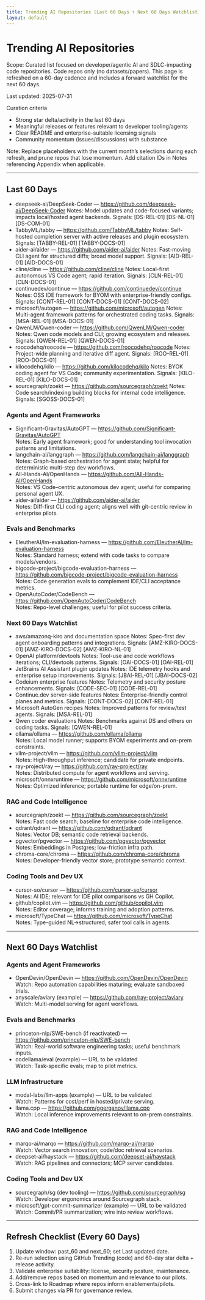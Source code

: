 ```yaml
---
title: Trending AI Repositories (Last 60 Days + Next 60 Days Watchlist)
layout: default
---
```


# Trending AI Repositories

Scope: Curated list focused on developer/agentic AI and SDLC-impacting code repositories. Code repos only (no datasets/papers). This page is refreshed on a 60-day cadence and includes a forward watchlist for the next 60 days.

Last updated: 2025-07-31

Curation criteria
- Strong star delta/activity in the last 60 days
- Meaningful releases or features relevant to developer tooling/agents
- Clear README and enterprise-suitable licensing signals
- Community momentum (issues/discussions) with substance

Note: Replace placeholders with the current month’s selections during each refresh, and prune repos that lose momentum. Add citation IDs in Notes referencing Appendix when applicable.

---

## Last 60 Days

- deepseek-ai/DeepSeek-Coder — https://github.com/deepseek-ai/DeepSeek-Coder
  Notes: Model updates and code-focused variants; impacts local/hosted agent backends. Signals: [DS-REL-01] [DS-NL-01] [DS-COM-01]
- TabbyML/tabby — https://github.com/TabbyML/tabby
  Notes: Self-hosted completion server with active releases and plugin ecosystem. Signals: [TABBY-REL-01] [TABBY-DOCS-01]
- aider-ai/aider — https://github.com/aider-ai/aider
  Notes: Fast-moving CLI agent for structured diffs; broad model support. Signals: [AID-REL-01] [AID-DOCS-01]
- cline/cline — https://github.com/cline/cline
  Notes: Local-first autonomous VS Code agent; rapid iteration. Signals: [CLN-REL-01] [CLN-DOCS-01]
- continuedev/continue — https://github.com/continuedev/continue
  Notes: OSS IDE framework for BYOM with enterprise-friendly configs. Signals: [CONT-REL-01] [CONT-DOCS-01] [CONT-DOCS-02]
- microsoft/autogen — https://github.com/microsoft/autogen
  Notes: Multi-agent framework patterns for orchestrated coding tasks. Signals: [MSA-REL-01] [MSA-DOCS-01]
- QwenLM/Qwen-coder — https://github.com/QwenLM/Qwen-coder
  Notes: Qwen code models and CLI; growing ecosystem and releases. Signals: [QWEN-REL-01] [QWEN-DOCS-01]
- roocodehq/roocode — https://github.com/roocodehq/roocode
  Notes: Project-wide planning and iterative diff agent. Signals: [ROO-REL-01] [ROO-DOCS-01]
- kilocodehq/kilo — https://github.com/kilocodehq/kilo
  Notes: BYOK coding agent for VS Code; community experimentation. Signals: [KILO-REL-01] [KILO-DOCS-01]
- sourcegraph/zoekt — https://github.com/sourcegraph/zoekt
  Notes: Code search/indexing building blocks for internal code intelligence. Signals: [SGOSS-DOCS-01]

### Agents and Agent Frameworks
- Significant-Gravitas/AutoGPT — https://github.com/Significant-Gravitas/AutoGPT  
  Notes: Early agent framework; good for understanding tool invocation patterns and limitations.  
- langchain-ai/langgraph — https://github.com/langchain-ai/langgraph  
  Notes: Graph-based orchestration for agent state; helpful for deterministic multi-step dev workflows.  
- All-Hands-AI/OpenHands — https://github.com/All-Hands-AI/OpenHands  
  Notes: VS Code–centric autonomous dev agent; useful for comparing personal agent UX.  
- aider-ai/aider — https://github.com/aider-ai/aider  
  Notes: Diff-first CLI coding agent; aligns well with git-centric review in enterprise pilots.

### Evals and Benchmarks
- EleutherAI/lm-evaluation-harness — https://github.com/EleutherAI/lm-evaluation-harness  
  Notes: Standard harness; extend with code tasks to compare models/vendors.  
- bigcode-project/bigcode-evaluation-harness — https://github.com/bigcode-project/bigcode-evaluation-harness  
  Notes: Code generation evals to complement IDE/CLI acceptance metrics.  
- OpenAutoCoder/CodeBench — https://github.com/OpenAutoCoder/CodeBench  
  Notes: Repo-level challenges; useful for pilot success criteria.

### Next 60 Days Watchlist

- aws/amazonq-kiro and documentation space
  Notes: Spec-first dev agent onboarding patterns and integrations. Signals: [AMZ-KIRO-DOCS-01] [AMZ-KIRO-DOCS-02] [AMZ-KIRO-NL-01]
- OpenAI platform/devtools
  Notes: Tool-use and code workflows iterations; CLI/devtools patterns. Signals: [OAI-DOCS-01] [OAI-REL-01]
- JetBrains AI Assistant plugin updates
  Notes: IDE telemetry hooks and enterprise setup improvements. Signals: [JBAI-REL-01] [JBAI-DOCS-02]
- Codeium enterprise features
  Notes: Telemetry and security posture enhancements. Signals: [CODE-SEC-01] [CODE-REL-01]
- Continue.dev server-side features
  Notes: Enterprise-friendly control planes and metrics. Signals: [CONT-DOCS-02] [CONT-REL-01]
- Microsoft AutoGen recipes
  Notes: Improved patterns for review/test agents. Signals: [MSA-REL-01]
- Qwen coder evaluations
  Notes: Benchmarks against DS and others on coding tasks. Signals: [QWEN-REL-01]
- ollama/ollama — https://github.com/ollama/ollama  
  Notes: Local model runner; supports BYOM experiments and on-prem constraints.  
- vllm-project/vllm — https://github.com/vllm-project/vllm  
  Notes: High-throughput inference; candidate for private endpoints.  
- ray-project/ray — https://github.com/ray-project/ray  
  Notes: Distributed compute for agent workflows and serving.  
- microsoft/onnxruntime — https://github.com/microsoft/onnxruntime  
  Notes: Optimized inference; portable runtime for edge/on-prem.

### RAG and Code Intelligence
- sourcegraph/zoekt — https://github.com/sourcegraph/zoekt  
  Notes: Fast code search; baseline for enterprise code intelligence.  
- qdrant/qdrant — https://github.com/qdrant/qdrant  
  Notes: Vector DB; semantic code retrieval backends.  
- pgvector/pgvector — https://github.com/pgvector/pgvector  
  Notes: Embeddings in Postgres; low-friction infra path.  
- chroma-core/chroma — https://github.com/chroma-core/chroma  
  Notes: Developer-friendly vector store; prototype semantic context.

### Coding Tools and Dev UX
- cursor-so/cursor — https://github.com/cursor-so/cursor  
  Notes: AI IDE; relevant for IDE pilot comparisons vs GH Copilot.  
- github/copilot.vim — https://github.com/github/copilot.vim  
  Notes: Editor coverage; informs training and adoption patterns.  
- microsoft/TypeChat — https://github.com/microsoft/TypeChat  
  Notes: Type-guided NL→structured; safer tool calls in agents.

---

## Next 60 Days Watchlist

### Agents and Agent Frameworks
- OpenDevin/OpenDevin — https://github.com/OpenDevin/OpenDevin  
  Watch: Repo automation capabilities maturing; evaluate sandboxed trials.  
- anyscale/aviary (example) — https://github.com/ray-project/aviary  
  Watch: Multi-model serving for agent workflows.

### Evals and Benchmarks
- princeton-nlp/SWE-bench (if reactivated) — https://github.com/princeton-nlp/SWE-bench  
  Watch: Real-world software engineering tasks; useful benchmark inputs.  
- codellama/eval (example) — URL to be validated  
  Watch: Task-specific evals; map to pilot metrics.

### LLM Infrastructure
- modal-labs/llm-apps (example) — URL to be validated  
  Watch: Patterns for cost/perf in hosted/private serving.  
- llama.cpp — https://github.com/ggerganov/llama.cpp  
  Watch: Local inference improvements relevant to on-prem constraints.

### RAG and Code Intelligence
- marqo-ai/marqo — https://github.com/marqo-ai/marqo  
  Watch: Vector search innovation; code/doc retrieval scenarios.  
- deepset-ai/haystack — https://github.com/deepset-ai/haystack  
  Watch: RAG pipelines and connectors; MCP server candidates.

### Coding Tools and Dev UX
- sourcegraph/sg (dev tooling) — https://github.com/sourcegraph/sg  
  Watch: Developer ergonomics around Sourcegraph stack.  
- microsoft/gpt-commit-summarizer (example) — URL to be validated  
  Watch: Commit/PR summarization; wire into review workflows.

---

## Refresh Checklist (Every 60 Days)

1) Update window: past_60 and next_60; set Last updated date.  
2) Re-run selection using GitHub Trending (code) and 60-day star delta + release activity.  
3) Validate enterprise suitability: license, security posture, maintenance.  
4) Add/remove repos based on momentum and relevance to our pilots.  
5) Cross-link to Roadmap where repos inform enablements/pilots.  
6) Submit changes via PR for governance review.

